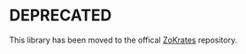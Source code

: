 # DEPRECATED

This library has been moved to the offical [ZoKrates](https://github.com/Zokrates/ZoKrates/tree/master/zokrates_js) repository.
